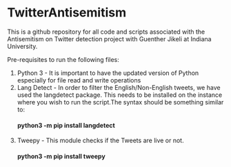 # TwitterAntisemitism

This is a github repository for all code and scripts associated with the Antisemitism on Twitter detection project with Guenther Jikeli at Indiana University.

Pre-requisites to run the following files:

1) Python 3 - It is important to have the updated version of Python especially for file read and write operations
2) Lang Detect - In order to filter the English/Non-English tweets, we have used the langdetect package. This needs to be installed on the instance where you wish to run the script.The syntax should be something similar to:
      #### python3 -m pip install langdetect
3) Tweepy - This module checks if the Tweets are live or not.
     #### python3 -m pip install tweepy




